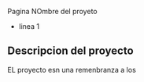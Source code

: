 Pagina
NOmbre del proyeto
- linea 1 

Descripcion del proyecto
---------------------------
EL proyecto esn una remenbranza a los 

